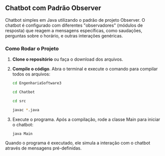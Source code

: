 ## Chatbot com Padrão Observer

Chatbot simples em Java utilizando o padrão de projeto Observer. O chatbot é configurado com diferentes "observadores" (módulos de resposta) que reagem a mensagens específicas, como saudações, perguntas sobre o horário, e outras interações genéricas.

### Como Rodar o Projeto

1. **Clone o repositório** ou faça o download dos arquivos.

2. **Compile o código**. Abra o terminal e execute o comando para compilar todos os arquivos:
   ```bash
   cd EngenhariaSoftware3
   ```
   ```bash
   cd Chatbot
   ```
   ```bash
   cd src
   ```
   ```bash
   javac *.java
   ```

3. Execute o programa. Após a compilação, rode a classe Main para iniciar o chatbot:
   ```bash
   java Main
   ```
   
Quando o programa é executado, ele simula a interação com o chatbot através de mensagens pré-definidas.
